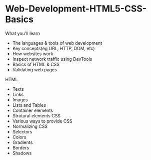 # Web-Development-HTML5-CSS-Basics
What you'll learn

- The languages & tools of web development
- Key concepts(eg URL, HTTP, DOM, etc)
- How websites work
- Inspect network traffic using DevTools
- Basics of HTML & CSS
- Validating web pages

HTML
- Texts
- Links
- Images
- Lists and Tables
- Container elements
- Strutural elements
CSS
- Various ways to provide CSS
- Normalizing CSS
- Selectors
- Colors
- Gradients
- Borders
- Shadows
